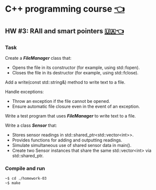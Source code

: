 # C++ programming course [👈](../README-EN.md)

## HW #3: RAII and smart pointers [🇺🇦👈](./README.md)

### Task

Create a ***FileManager*** class that:

- Opens the file in its constructor (for example, using std::fopen).
- Closes the file in its destructor (for example, using std::fclose).

Add a write(const std::string&) method to write text to a file.

Handle exceptions:

- Throw an exception if the file cannot be opened.
- Ensure automatic file closure even in the event of an exception.

Write a test program that uses ***FileManager*** to write text to a file.

Write a class ***Sensor*** that:

- Stores sensor readings in std::shared_ptr\<std::vector\<int\>\>.
- Provides functions for adding and outputting readings.
- Simulate simultaneous use of shared sensor data in main().
- Create two Sensor instances that share the same std::vector\<int\> via std::shared_ptr.

### Compile and run

```bash
~$ cd ./homework-03
~$ make
```
